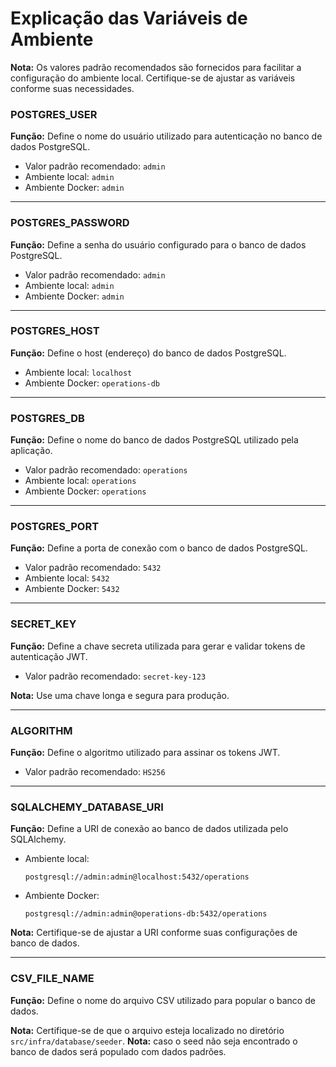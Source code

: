 # Explicação das Variáveis de Ambiente

**Nota:** Os valores padrão recomendados são fornecidos para facilitar a configuração do ambiente local. Certifique-se de ajustar as variáveis conforme suas necessidades.

### POSTGRES_USER
**Função:** Define o nome do usuário utilizado para autenticação no banco de dados PostgreSQL.

- Valor padrão recomendado: `admin`
- Ambiente local: `admin`
- Ambiente Docker: `admin`

---

### POSTGRES_PASSWORD
**Função:** Define a senha do usuário configurado para o banco de dados PostgreSQL.

- Valor padrão recomendado: `admin`
- Ambiente local: `admin`
- Ambiente Docker: `admin`
---

### POSTGRES_HOST
**Função:** Define o host (endereço) do banco de dados PostgreSQL.

- Ambiente local: `localhost`
- Ambiente Docker: `operations-db`

---

### POSTGRES_DB
**Função:** Define o nome do banco de dados PostgreSQL utilizado pela aplicação.

- Valor padrão recomendado: `operations`
- Ambiente local: `operations`
- Ambiente Docker: `operations`

---

### POSTGRES_PORT
**Função:** Define a porta de conexão com o banco de dados PostgreSQL.

- Valor padrão recomendado: `5432`
- Ambiente local: `5432`
- Ambiente Docker: `5432`

---

### SECRET_KEY
**Função:** Define a chave secreta utilizada para gerar e validar tokens de autenticação JWT.

- Valor padrão recomendado: `secret-key-123`

**Nota:** Use uma chave longa e segura para produção.

---

### ALGORITHM
**Função:** Define o algoritmo utilizado para assinar os tokens JWT.

- Valor padrão recomendado: `HS256`

---

### SQLALCHEMY_DATABASE_URI
**Função:** Define a URI de conexão ao banco de dados utilizada pelo SQLAlchemy.

- Ambiente local:
  ```plaintext
  postgresql://admin:admin@localhost:5432/operations
  ```
- Ambiente Docker:
  ```plaintext
  postgresql://admin:admin@operations-db:5432/operations
  ```

**Nota:** Certifique-se de ajustar a URI conforme suas configurações de banco de dados.

---

### CSV_FILE_NAME
**Função:** Define o nome do arquivo CSV utilizado para popular o banco de dados.

**Nota:** Certifique-se de que o arquivo esteja localizado no diretório `src/infra/database/seeder`.
**Nota:** caso o seed não seja encontrado o banco de dados será populado com dados padrões.
